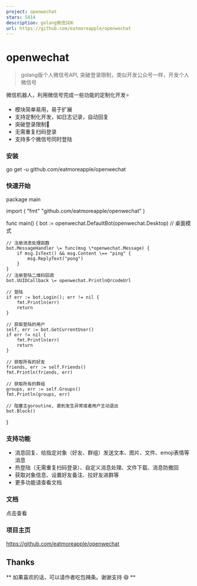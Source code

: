 ```yaml
---
project: openwechat
stars: 5414
description: golang微信SDK
url: https://github.com/eatmoreapple/openwechat
---
```


openwechat
==========

> golang版个人微信号API, 突破登录限制，类似开发公众号一样，开发个人微信号

微信机器人，利用微信号完成一些功能的定制化开发⭐

-   模块简单易用，易于扩展
-   支持定制化开发，如日志记录，自动回复
-   突破登录限制📣
-   无需重复扫码登录
-   支持多个微信号同时登陆

### 安装

go get -u github.com/eatmoreapple/openwechat

### 快速开始

package main

import (
	"fmt"
	"github.com/eatmoreapple/openwechat"
)

func main() {
	bot := openwechat.DefaultBot(openwechat.Desktop) // 桌面模式

	// 注册消息处理函数
	bot.MessageHandler \= func(msg \*openwechat.Message) {
		if msg.IsText() && msg.Content \== "ping" {
			msg.ReplyText("pong")
		}
	}
	// 注册登陆二维码回调
	bot.UUIDCallback \= openwechat.PrintlnQrcodeUrl

	// 登陆
	if err := bot.Login(); err != nil {
		fmt.Println(err)
		return
	}

	// 获取登陆的用户
	self, err := bot.GetCurrentUser()
	if err != nil {
		fmt.Println(err)
		return
	}

	// 获取所有的好友
	friends, err := self.Friends()
	fmt.Println(friends, err)

	// 获取所有的群组
	groups, err := self.Groups()
	fmt.Println(groups, err)

	// 阻塞主goroutine, 直到发生异常或者用户主动退出
	bot.Block()
}

### 支持功能

-   消息回复、给指定对象（好友、群组）发送文本、图片、文件、emoji表情等消息
-   热登陆（无需重复扫码登录）、自定义消息处理、文件下载、消息防撤回
-   获取对象信息、设置好友备注、拉好友进群等
-   更多功能请查看文档

### 文档

点击查看

### 项目主页

https://github.com/eatmoreapple/openwechat

Thanks
------

\*\* 如果喜欢的话，可以请作者吃包辣条。谢谢支持 😄 \*\*
